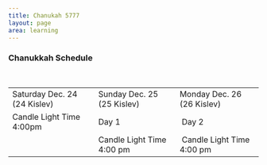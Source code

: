 ```yaml
---
title: Chanukah 5777
layout: page
area: learning
---
```



<div class="row">
<div class="col-lg-12">
<div class="panel panel-primary">
<div class="panel-heading">
<h3 class="panel-title text-center">Chanukkah Schedule</h3>
<p>&nbsp;</p>
<table style="width: 100%; margin-left: auto; margin-right: auto;">
<tbody>
<tr>
<td>Saturday Dec. 24 (24 Kislev)</td>
<td>Sunday Dec. 25 (25 Kislev)</td>
<td>Monday Dec. 26 (26 Kislev)</td>
</tr>
<tr>
<td>Candle Light Time 4:00pm</td>
<td>Day 1</td>
<td>&nbsp;Day 2</td>
</tr>
<tr>
<td>&nbsp;</td>
<td>Candle Light Time 4:00 pm&nbsp;</td>
<td>&nbsp;Candle Light Time 4:00 pm</td>
</tr>
</tbody>
</table>
<p>&nbsp;</p>
<p>&nbsp;</p>
<p>&nbsp;</p>
<p>&nbsp;</p>
</div>
</div>
</div>
</div>
